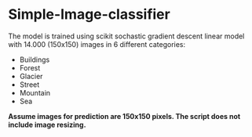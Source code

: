 # Simple-Image-classifier
The model is trained using scikit sochastic gradient descent linear model with 14.000 (150x150) images in 6 different categories:
 - Buildings
 - Forest
 - Glacier
 - Street
 - Mountain
 - Sea

**Assume images for prediction are 150x150 pixels. The script does not include image resizing.**

